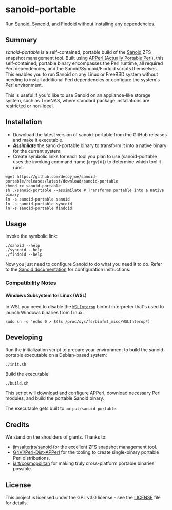 
# sanoid-portable

Run [Sanoid, Syncoid, and Findoid](https://github.com/jimsalterjrs/sanoid) without installing any dependencies.

## Summary

*sanoid-portable* is a self-contained,  portable build of the [Sanoid](https://github.com/jimsalterjrs/sanoid) ZFS
snapshot management tool. Built using [APPerl (Actually Portable Perl)](https://computoid.com/APPerl/), this
self-contained, portable binary encompasses the Perl runtime, all required Perl dependencies, and the
Sanoid/Syncoid/Findoid scripts themselves. This enables you to run Sanoid on any Linux or FreeBSD system without needing
to install additional Perl
dependencies or configure the system's Perl environment.

This is useful if you'd like to use Sanoid on an appliance-like storage system, such as TrueNAS, where standard package
installations are restricted or non-ideal.

## Installation

- Download the latest version of sanoid-portable from the GitHub releases and make it executable.
- [***Assimilate***](https://github.com/jart/cosmopolitan/blob/3.9.7/tool/cosmocc/README.md#installation) the
  sanoid-portable binary to transform it into a native binary for the current system.
- Create symbolic links for each tool you plan to use (sanoid-portable uses the invoking command name (`argv[0]`) to
determine which tool it runs.

```console
wget https://github.com/decoyjoe/sanoid-portable/releases/latest/download/sanoid-portable
chmod +x sanoid-portable
sh ./sanoid-portable --assimilate # Transforms portable into a native binary
ln -s sanoid-portable sanoid
ln -s sanoid-portable syncoid
ln -s sanoid-portable findoid
```

## Usage

Invoke the symbolic link:

```console
./sanoid --help
./syncoid --help
./findoid --help
```

Now you just need to configure Sanoid to do what you need it to do. Refer to the [Sanoid
documentation](https://github.com/jimsalterjrs/sanoid) for configuration instructions.

### Compatibility Notes

#### Windows Subsystem for Linux (WSL)

In WSL you need to disable the [`WSLInterop`](https://learn.microsoft.com/en-us/windows/wsl/filesystems#disable-interoperability) binfmt interpreter that's used to launch Windows binaries from Linux:

```console
sudo sh -c 'echo 0 > $(ls /proc/sys/fs/binfmt_misc/WSLInterop*)'
```

## Developing

Run the initialization script to prepare your environment to build the sanoid-portable executable on a Debian-based
system:

```console
./init.sh
```

Build the executable:

```console
./build.sh
```

This script will download and configure APPerl, download necessary Perl modules, and build the portable Sanoid binary.

The executable gets built to `output/sanoid-portable`.

## Credits

We stand on the shoulders of giants. Thanks to:

- [jimsalterjrs/sanoid](https://github.com/jimsalterjrs/sanoid) for the excellent ZFS snapshot management tool.
- [G4Vi/Perl-Dist-APPerl](https://github.com/G4Vi/Perl-Dist-APPerl) for the tooling to create single-binary portable
  Perl distributions.
- [jart/cosmopolitan](https://github.com/jart/cosmopolitan) for making truly cross-platform portable binaries possible.

## License

This project is licensed under the GPL v3.0 license - see the [LICENSE](LICENSE) file for details.
